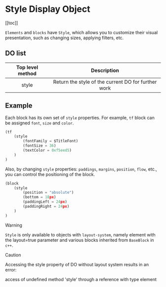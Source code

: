 # Style Display Object

[[toc]]

`Elements` and `blocks` have `Style`, which allows you to customize their visual presentation, such as changing sizes, applying filters, etc.

## DO list

| Top level method | Description |
| :--------------: | :---------: |
| style | Return the style of the current DO for further work |

## Example

Each block has its own set of `style` properties. For example, `tf` block can be assigned `font`, `size` and `color`.

```python
(tf
    (style
        (fontFamily = $TitleFont)
        (fontSize = 36)
        (textColor = 0xf5eed5)
    )
)
```

Also, by changing `style` properties: `paddings`, `margins`, `position`, `flow`, etc., you can control the positioning of the block.

```python
(block
    (style
        (position = "absolute")
        (bottom = 18px)
        (paddingLeft = 24px)
        (paddingRight = 24px)
    )
)
```

> [!WARNING]
> `Style` is only available to objects with `layout-system`, namely element with the layout=true parameter and various blocks inherited from `BaseBlock` in `c++`.

> [!CAUTION]
> Accessing the style property of DO without layout system results in an error: 
>
> access of undefined method 'style' through a reference with type element

